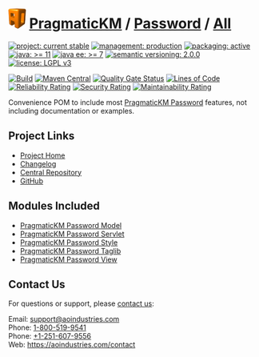 # [<img src="ao-logo.png" alt="AO Logo" width="35" height="40">](https://github.com/ao-apps) [PragmaticKM](https://github.com/ao-apps/pragmatickm) / [Password](https://github.com/ao-apps/pragmatickm-password) / [All](https://github.com/ao-apps/pragmatickm-password-all)

[![project: current stable](https://pragmatickm.com/ao-badges/project-current-stable.svg)](https://aoindustries.com/life-cycle#project-current-stable)
[![management: production](https://pragmatickm.com/ao-badges/management-production.svg)](https://aoindustries.com/life-cycle#management-production)
[![packaging: active](https://pragmatickm.com/ao-badges/packaging-active.svg)](https://aoindustries.com/life-cycle#packaging-active)  
[![java: &gt;= 11](https://pragmatickm.com/ao-badges/java-11.svg)](https://docs.oracle.com/en/java/javase/11/)
[![java ee: &gt;= 7](https://pragmatickm.com/ao-badges/javaee-7.svg)](https://docs.oracle.com/javaee/7/)
[![semantic versioning: 2.0.0](https://pragmatickm.com/ao-badges/semver-2.0.0.svg)](https://semver.org/spec/v2.0.0.html)
[![license: LGPL v3](https://pragmatickm.com/ao-badges/license-lgpl-3.0.svg)](https://www.gnu.org/licenses/lgpl-3.0)

[![Build](https://github.com/ao-apps/pragmatickm-password-all/workflows/Build/badge.svg?branch=1.x)](https://github.com/ao-apps/pragmatickm-password-all/actions?query=workflow%3ABuild)
[![Maven Central](https://maven-badges.herokuapp.com/maven-central/com.pragmatickm/pragmatickm-password-all/badge.svg)](https://maven-badges.herokuapp.com/maven-central/com.pragmatickm/pragmatickm-password-all)
[![Quality Gate Status](https://sonarcloud.io/api/project_badges/measure?branch=1.x&project=com.pragmatickm%3Apragmatickm-password-all&metric=alert_status)](https://sonarcloud.io/dashboard?branch=1.x&id=com.pragmatickm%3Apragmatickm-password-all)
[![Lines of Code](https://sonarcloud.io/api/project_badges/measure?branch=1.x&project=com.pragmatickm%3Apragmatickm-password-all&metric=ncloc)](https://sonarcloud.io/component_measures?branch=1.x&id=com.pragmatickm%3Apragmatickm-password-all&metric=ncloc)  
[![Reliability Rating](https://sonarcloud.io/api/project_badges/measure?branch=1.x&project=com.pragmatickm%3Apragmatickm-password-all&metric=reliability_rating)](https://sonarcloud.io/component_measures?branch=1.x&id=com.pragmatickm%3Apragmatickm-password-all&metric=Reliability)
[![Security Rating](https://sonarcloud.io/api/project_badges/measure?branch=1.x&project=com.pragmatickm%3Apragmatickm-password-all&metric=security_rating)](https://sonarcloud.io/component_measures?branch=1.x&id=com.pragmatickm%3Apragmatickm-password-all&metric=Security)
[![Maintainability Rating](https://sonarcloud.io/api/project_badges/measure?branch=1.x&project=com.pragmatickm%3Apragmatickm-password-all&metric=sqale_rating)](https://sonarcloud.io/component_measures?branch=1.x&id=com.pragmatickm%3Apragmatickm-password-all&metric=Maintainability)

Convenience POM to include most [PragmaticKM Password](https://github.com/ao-apps/pragmatickm-password) features, not including documentation or examples.

## Project Links
* [Project Home](https://pragmatickm.com/password/all/)
* [Changelog](https://pragmatickm.com/password/all/changelog)
* [Central Repository](https://central.sonatype.com/artifact/com.pragmatickm/pragmatickm-password-all)
* [GitHub](https://github.com/ao-apps/pragmatickm-password-all)

## Modules Included
* [PragmaticKM Password Model](https://github.com/ao-apps/pragmatickm-password-model)
* [PragmaticKM Password Servlet](https://github.com/ao-apps/pragmatickm-password-servlet)
* [PragmaticKM Password Style](https://github.com/ao-apps/pragmatickm-password-style)
* [PragmaticKM Password Taglib](https://github.com/ao-apps/pragmatickm-password-taglib)
* [PragmaticKM Password View](https://github.com/ao-apps/pragmatickm-password-view)

## Contact Us
For questions or support, please [contact us](https://aoindustries.com/contact):

Email: [support@aoindustries.com](mailto:support@aoindustries.com)  
Phone: [1-800-519-9541](tel:1-800-519-9541)  
Phone: [+1-251-607-9556](tel:+1-251-607-9556)  
Web: https://aoindustries.com/contact
